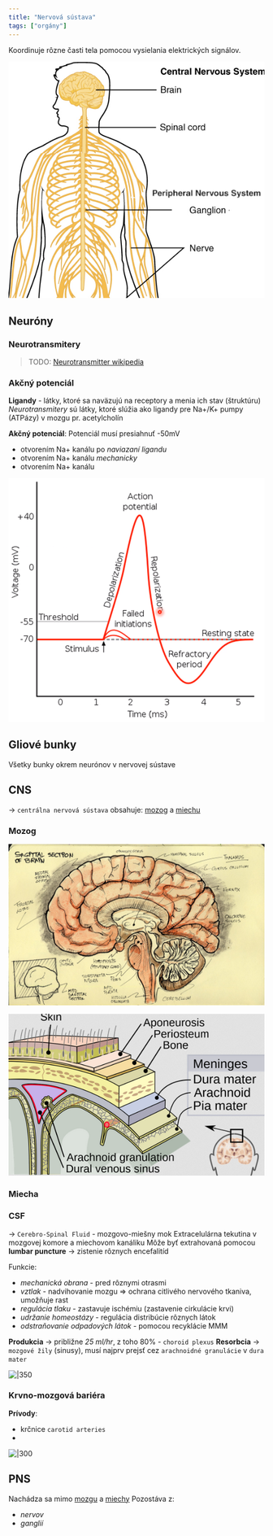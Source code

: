 ```yaml
---
title: "Nervová sústava"
tags: ["orgány"]
---
```


Koordinuje rôzne časti tela pomocou vysielania elektrických signálov.

![|380](attachments/Pasted%20image%2020230321223553.png)

## Neuróny

### Neurotransmitery

> TODO: [Neurotransmitter wikipedia](https://en.wikipedia.org/wiki/Neurotransmitter)

### Akčný potenciál

**Ligandy** - látky, ktoré sa naväzujú na receptory a menia ich stav (štruktúru)
*Neurotransmitery* sú látky, ktoré slúžia ako ligandy pre Na+/K+ pumpy (ATPázy) v mozgu
	pr. acetylcholín

**Akčný potenciál**:
Potenciál musí presiahnuť -50mV
- otvorením Na+ kanálu po *naviazaní ligandu*
- otvorením Na+ kanálu *mechanicky*
- otvorením Na+ kanálu 

![|500](attachments/akcny-potencial.png)

## Gliové bunky

Všetky bunky okrem neurónov v nervovej sústave

## CNS
-> `centrálna nervová sústava`
obsahuje: [mozog](#Mozog) a [miechu](#Miecha)

### Mozog

![|700](attachments/mozog-sagitalna-rovina.png)

![Subarachnoidný priestor obsahuje CSF|500](attachments/vrstvy-ochrany-cns.png)

### Miecha



### CSF

-> `Cerebro-Spinal Fluid` - mozgovo-miešny mok
Extracelulárna tekutina v mozgovej komore a miechovom kanáliku
Môže byť extrahovaná pomocou **lumbar puncture** -> zistenie rôznych encefalitíd

Funkcie:
- *mechanická obrana* - pred rôznymi otrasmi
- *vztlak* - nadvihovanie mozgu => ochrana citlivého nervového tkaniva, umožňuje rast
- *regulácia tlaku* - zastavuje ischémiu (zastavenie cirkulácie krvi)
- *udržanie homeostázy* - regulácia distribúcie rôznych látok
- *odstraňovanie odpadových látok* - pomocou recyklácie MMM

**Produkcia** -> približne *25 ml/hr*, z toho 80% - `choroid plexus`
**Resorbcia** -> `mozgové žily` (sinusy), musí najprv prejsť cez `arachnoidné granulácie` v `dura mater`

![|350](attachments/CSF-sústava.png)

### Krvno-mozgová bariéra

**Prívody**:
- krčnice `carotid arteries`
- 
![|300](attachments/mozgové-cievy.png)

## PNS

Nachádza sa mimo [mozgu](#Mozog) a [miechy](#Miecha)
Pozostáva z:
- *nervov*
- *ganglií*
